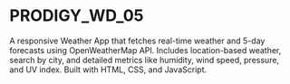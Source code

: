 # PRODIGY_WD_05
A responsive Weather App that fetches real-time weather and 5-day forecasts using OpenWeatherMap API. Includes location-based weather, search by city, and detailed metrics like humidity, wind speed, pressure, and UV index. Built with HTML, CSS, and JavaScript.
